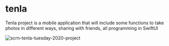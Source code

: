 # tenla
Tenla project is a mobile application that will include some functions to take photos in different ways, sharing with friends, all programming in SwiftUI



![scrn-tenla-tuesday-2020-project](https://user-images.githubusercontent.com/47704495/96963081-4c5cbd80-1508-11eb-9364-31a9cedf796f.jpg)
